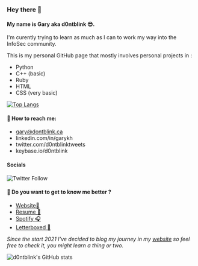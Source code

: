 ### Hey there 👋
#### My name is Gary aka **d0ntblink** 😎.
I'm curently trying to learn as much as I can to work my way into the InfoSec community.

This is my personal GitHub page that mostly involves personal projects in :
* Python
* C++ (basic)
* Ruby
* HTML 
* CSS (very basic)

[![Top Langs](https://github-readme-stats.vercel.app/api/top-langs/?username=d0ntblink&layout=compact&show_icons=true&theme=dracula)](https://github.com/anuraghazra/github-readme-stats)

#### 📧 How to reach me:
* gary@dontblink.ca
* linkedin.com/in/garykh
* twitter.com/d0ntblinktweets
* keybase.io/d0ntblink

#### Socials
![Twitter Follow](https://img.shields.io/twitter/follow/d0ntblinktweets?color=%23bd93f9&label=FOLLOW&logo=Twitter&style=for-the-badge)

#### 📌 Do you want to get to know me better ?
* [Website🦉](https://d0ntbl.ink)
* [Resume 📝](https://blog.d0ntbl.ink/resume)
* [Spotify 🎧](https://open.spotify.com/user/22ttkhngi5b5j5lxmuppwiw7a)
* [Letterboxed 🎥](https://letterboxd.com/d0ntblink/)

*Since the start 2021 I've decided to blog my journey in my [website](https://blog.d0ntbl.ink) so feel free to check it, you might learn a thing or two.*

![d0ntblink's GitHub stats](https://github-readme-stats.anuraghazra1.vercel.app/api?username=d0ntblink&show_icons=true&include_all_commits=true&theme=dracula&hide=prs,issues)
